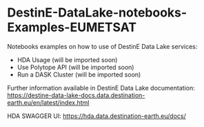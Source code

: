 # DestinE-DataLake-notebooks-Examples-EUMETSAT

Notebooks examples on how to use of DestinE Data Lake services:
- HDA Usage (will be imported soon)
- Use Polytope API (will be imported soon)
- Run a DASK Cluster (will be imported soon)

Further information available in DestinE Data Lake documentation: https://destine-data-lake-docs.data.destination-earth.eu/en/latest/index.html

HDA SWAGGER UI: https://hda.data.destination-earth.eu/docs/
